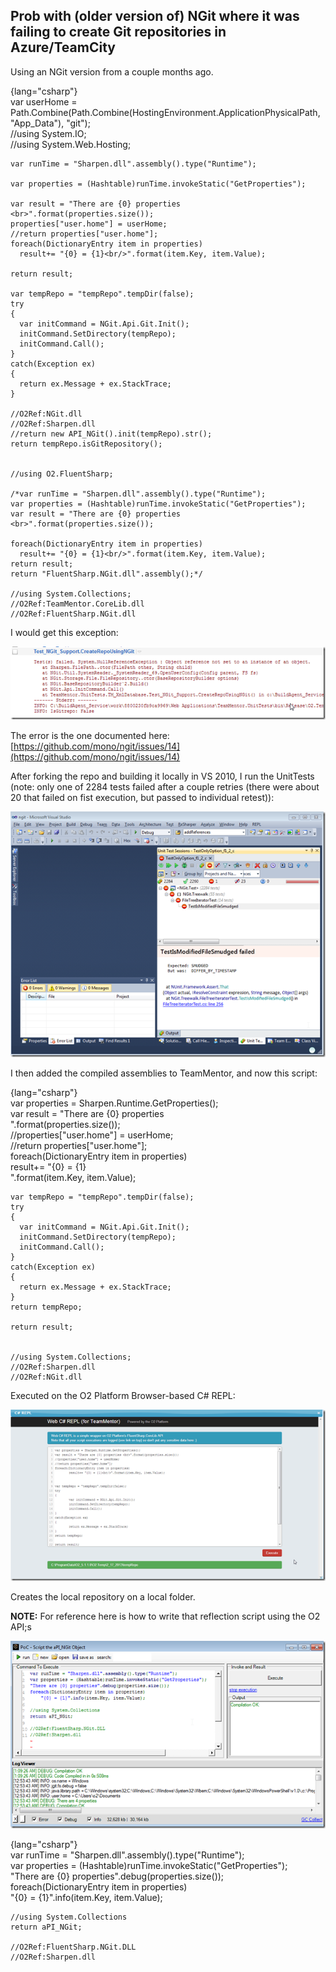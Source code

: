 ## Prob with (older version of) NGit where it was failing to create Git repositories in Azure/TeamCity

Using an NGit version from a couple months ago.  

{lang="csharp"}  
    var userHome = Path.Combine(Path.Combine(HostingEnvironment.ApplicationPhysicalPath, "App_Data"), "git");  
    //using System.IO;  
    //using System.Web.Hosting;

    var runTime = "Sharpen.dll".assembly().type("Runtime");

    var properties = (Hashtable)runTime.invokeStatic("GetProperties");

    var result = "There are {0} properties <br>".format(properties.size());  
    properties["user.home"] = userHome;  
    //return properties["user.home"];  
    foreach(DictionaryEntry item in properties)  
      result+= "{0} = {1}<br/>".format(item.Key, item.Value);

    return result;

    var tempRepo = "tempRepo".tempDir(false);  
    try  
    {  
      var initCommand = NGit.Api.Git.Init();  
      initCommand.SetDirectory(tempRepo);   
      initCommand.Call();  
    }  
    catch(Exception ex)  
    {  
      return ex.Message + ex.StackTrace;  
    }

    //O2Ref:NGit.dll  
    //O2Ref:Sharpen.dll  
    //return new API_NGit().init(tempRepo).str();  
    return tempRepo.isGitRepository();


    //using O2.FluentSharp;

    /*var runTime = "Sharpen.dll".assembly().type("Runtime");  
    var properties = (Hashtable)runTime.invokeStatic("GetProperties");  
    var result = "There are {0} properties <br>".format(properties.size());  

    foreach(DictionaryEntry item in properties)  
      result+= "{0} = {1}<br/>".format(item.Key, item.Value);  
    return result;  
    return "FluentSharp.NGit.dll".assembly();*/

    //using System.Collections;  
    //O2Ref:TeamMentor.CoreLib.dll  
    //O2Ref:FluentSharp.NGit.dll  


I would get this exception:


![](images/prob-with-older-1.png)

The error is the one documented here: [https://github.com/mono/ngit/issues/14](https://github.com/mono/ngit/issues/14)

After forking the repo and building it locally in VS 2010, I run the UnitTests (note: only one of 2284 tests failed after a couple retries (there were about 20 that failed on fist execution, but passed to individual retest)):

![](images/prob-with-older-2.png)

I then added the compiled assemblies to TeamMentor, and now this script:  

{lang="csharp"}      
    var properties = Sharpen.Runtime.GetProperties();  
    var result = "There are {0} properties <br>".format(properties.size());  
    //properties["user.home"] = userHome;  
    //return properties["user.home"];  
    foreach(DictionaryEntry item in properties)  
        result+= "{0} = {1}<br/>".format(item.Key, item.Value);


    var tempRepo = "tempRepo".tempDir(false);  
    try  
    {  
      var initCommand = NGit.Api.Git.Init();  
      initCommand.SetDirectory(tempRepo);   
      initCommand.Call();  
    }  
    catch(Exception ex)  
    {  
      return ex.Message + ex.StackTrace;  
    }  
    return tempRepo;

    return result;


    //using System.Collections;  
    //O2Ref:Sharpen.dll  
    //O2Ref:NGit.dll  

Executed on the O2 Platform Browser-based C# REPL:

![](images/prob-with-older-3.png)

Creates the local repository on a local folder.

**NOTE:** For reference here is how to write that reflection script using the O2 API;s

![](images/prob-with-older-4.png)

{lang="csharp"}  
    var runTime = "Sharpen.dll".assembly().type("Runtime");  
    var properties = (Hashtable)runTime.invokeStatic("GetProperties");  
    "There are {0} properties".debug(properties.size());  
    foreach(DictionaryEntry item in properties)  
        "{0} = {1}".info(item.Key, item.Value);

    //using System.Collections  
    return aPI_NGit;

    //O2Ref:FluentSharp.NGit.DLL  
    //O2Ref:Sharpen.dll  
